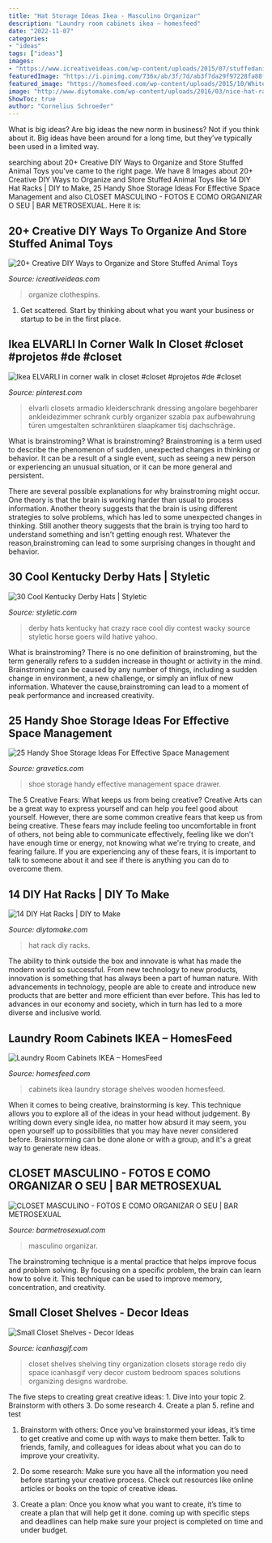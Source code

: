 ```yaml
---
title: "Hat Storage Ideas Ikea - Masculino Organizar"
description: "Laundry room cabinets ikea – homesfeed"
date: "2022-11-07"
categories:
- "ideas"
tags: ["ideas"]
images:
- "https://www.icreativeideas.com/wp-content/uploads/2015/07/stuffedanimal24.jpg"
featuredImage: "https://i.pinimg.com/736x/ab/3f/7d/ab3f7da29f97228fa88ff843823c3999.jpg"
featured_image: "https://homesfeed.com/wp-content/uploads/2015/10/White-painted-wooden-wall-cabinets-with-shelves-designed-by-IKEA.jpg"
image: "http://www.diytomake.com/wp-content/uploads/2016/03/nice-hat-rack.jpg"
ShowToc: true
author: "Cornelius Schroeder"
---
```



What is big ideas?
Are big ideas the new norm in business? Not if you think about it. Big ideas have been around for a long time, but they’ve typically been used in a limited way.

	

		
searching about 20+ Creative DIY Ways to Organize and Store Stuffed Animal Toys you've came to the right page. We have 8 Images about 20+ Creative DIY Ways to Organize and Store Stuffed Animal Toys like 14 DIY Hat Racks | DIY to Make, 25 Handy Shoe Storage Ideas For Effective Space Management and also CLOSET MASCULINO - FOTOS E COMO ORGANIZAR O SEU | BAR METROSEXUAL. Here it is:
		
    
## 20+ Creative DIY Ways To Organize And Store Stuffed Animal Toys

<img loading=lazy src="https://www.icreativeideas.com/wp-content/uploads/2015/07/stuffedanimal24.jpg" onerror="this.onerror=null;this.src='https://tse4.mm.bing.net/th?id=OIP._MgxVTHje8y05Tidgo88dwAAAA&amp;pid=15.1';" alt="20+ Creative DIY Ways to Organize and Store Stuffed Animal Toys">

_Source: icreativeideas.com_

>organize clothespins. 

	

1. Get scattered. Start by thinking about what you want your business or startup to be in the first place.

    
## Ikea ELVARLI In Corner Walk In Closet #closet #projetos #de #closet

<img loading=lazy src="https://i.pinimg.com/736x/ab/3f/7d/ab3f7da29f97228fa88ff843823c3999.jpg" onerror="this.onerror=null;this.src='https://tse1.mm.bing.net/th?id=OIP.3P1TrazY4vZZrr4woJ1a_QHaJ4&amp;pid=15.1';" alt="Ikea ELVARLI in corner walk in closet #closet #projetos #de #closet">

_Source: pinterest.com_

>elvarli closets armadio kleiderschrank dressing angolare begehbarer ankleidezimmer schrank curbly organizer szabla pax aufbewahrung türen umgestalten schranktüren slaapkamer tisj dachschräge. 

	

What is brainstroming?
What is brainstroming?
Brainstroming is a term used to describe the phenomenon of sudden, unexpected changes in thinking or behavior. It can be a result of a single event, such as seeing a new person or experiencing an unusual situation, or it can be more general and persistent.

There are several possible explanations for why brainstroming might occur. One theory is that the brain is working harder than usual to process information. Another theory suggests that the brain is using different strategies to solve problems, which has led to some unexpected changes in thinking. Still another theory suggests that the brain is trying too hard to understand something and isn't getting enough rest. Whatever the reason,brainstroming can lead to some surprising changes in thought and behavior.

    
## 30 Cool Kentucky Derby Hats | Styletic

<img loading=lazy src="https://styletic.com/wp-content/uploads/2014/06/kentucky-derby-hats/22-kentucky-derby-hats.jpg" onerror="this.onerror=null;this.src='https://tse2.mm.bing.net/th?id=OIP.0yTFGzC8DFH0TIHQRglGuwHaLH&amp;pid=15.1';" alt="30 Cool Kentucky Derby Hats | Styletic">

_Source: styletic.com_

>derby hats kentucky hat crazy race cool diy contest wacky source styletic horse goers wild hative yahoo. 

	

What is brainstroming?
There is no one definition of brainstroming, but the term generally refers to a sudden increase in thought or activity in the mind. Brainstroming can be caused by any number of things, including a sudden change in environment, a new challenge, or simply an influx of new information. Whatever the cause,brainstroming can lead to a moment of peak performance and increased creativity.

    
## 25 Handy Shoe Storage Ideas For Effective Space Management

<img loading=lazy src="https://www.gravetics.com/wp-content/uploads/2017/07/Shoe-Drawer.jpg" onerror="this.onerror=null;this.src='https://tse2.mm.bing.net/th?id=OIP.cjrGKXQZ2lICu3QZntTEaQHaLH&amp;pid=15.1';" alt="25 Handy Shoe Storage Ideas For Effective Space Management">

_Source: gravetics.com_

>shoe storage handy effective management space drawer. 

	

The 5 Creative Fears: What keeps us from being creative?
Creative Arts can be a great way to express yourself and can help you feel good about yourself. However, there are some common creative fears that keep us from being creative. These fears may include feeling too uncomfortable in front of others, not being able to communicate effectively, feeling like we don't have enough time or energy, not knowing what we're trying to create, and fearing failure. If you are experiencing any of these fears, it is important to talk to someone about it and see if there is anything you can do to overcome them.

    
## 14 DIY Hat Racks | DIY To Make

<img loading=lazy src="http://www.diytomake.com/wp-content/uploads/2016/03/nice-hat-rack.jpg" onerror="this.onerror=null;this.src='https://tse4.mm.bing.net/th?id=OIP.5NsLN2d6lhhn3ny88tCEpgHaLH&amp;pid=15.1';" alt="14 DIY Hat Racks | DIY to Make">

_Source: diytomake.com_

>hat rack diy racks. 

	

The ability to think outside the box and innovate is what has made the modern world so successful. From new technology to new products, innovation is something that has always been a part of human nature. With advancements in technology, people are able to create and introduce new products that are better and more efficient than ever before. This has led to advances in our economy and society, which in turn has led to a more diverse and inclusive world.

    
## Laundry Room Cabinets IKEA – HomesFeed

<img loading=lazy src="https://homesfeed.com/wp-content/uploads/2015/10/White-painted-wooden-wall-cabinets-with-shelves-designed-by-IKEA.jpg" onerror="this.onerror=null;this.src='https://tse2.mm.bing.net/th?id=OIP.KAxC1YOCO2dSTf89qlk6awHaKX&amp;pid=15.1';" alt="Laundry Room Cabinets IKEA – HomesFeed">

_Source: homesfeed.com_

>cabinets ikea laundry storage shelves wooden homesfeed. 

	

When it comes to being creative, brainstorming is key. This technique allows you to explore all of the ideas in your head without judgement. By writing down every single idea, no matter how absurd it may seem, you open yourself up to possibilities that you may have never considered before. Brainstorming can be done alone or with a group, and it's a great way to generate new ideas.

    
## CLOSET MASCULINO - FOTOS E COMO ORGANIZAR O SEU | BAR METROSEXUAL

<img loading=lazy src="http://www.barmetrosexual.com/wp-content/uploads/2013/12/closet-masculino-5.jpg" onerror="this.onerror=null;this.src='https://tse1.mm.bing.net/th?id=OIP.m8_OPfmoozlwb5AQCrN2PwHaF7&amp;pid=15.1';" alt="CLOSET MASCULINO - FOTOS E COMO ORGANIZAR O SEU | BAR METROSEXUAL">

_Source: barmetrosexual.com_

>masculino organizar. 

	

The brainstroming technique is a mental practice that helps improve focus and problem solving. By focusing on a specific problem, the brain can learn how to solve it. This technique can be used to improve memory, concentration, and creativity.

    
## Small Closet Shelves - Decor Ideas

<img loading=lazy src="https://www.icanhasgif.com/wp-content/uploads/2016/05/Small-Closet-Shelves.jpg" onerror="this.onerror=null;this.src='https://tse2.mm.bing.net/th?id=OIP.4aG2Q4Y31ldIpBOs1sY1rwHaJ6&amp;pid=15.1';" alt="Small Closet Shelves - Decor Ideas">

_Source: icanhasgif.com_

>closet shelves shelving tiny organization closets storage redo diy space icanhasgif very decor custom bedroom spaces solutions organizing designs wardrobe. 

	

The five steps to creating great creative ideas: 1. Dive into your topic 2. Brainstorm with others 3. Do some research 4. Create a plan 5. refine and test
1. Brainstorm with others: Once you’ve brainstormed your ideas, it’s time to get creative and come up with ways to make them better. Talk to friends, family, and colleagues for ideas about what you can do to improve your creativity.
2. Do some research: Make sure you have all the information you need before starting your creative process. Check out resources like online articles or books on the topic of creative ideas.

3. Create a plan: Once you know what you want to create, it’s time to create a plan that will help get it done. coming up with specific steps and deadlines can help make sure your project is completed on time and under budget.


